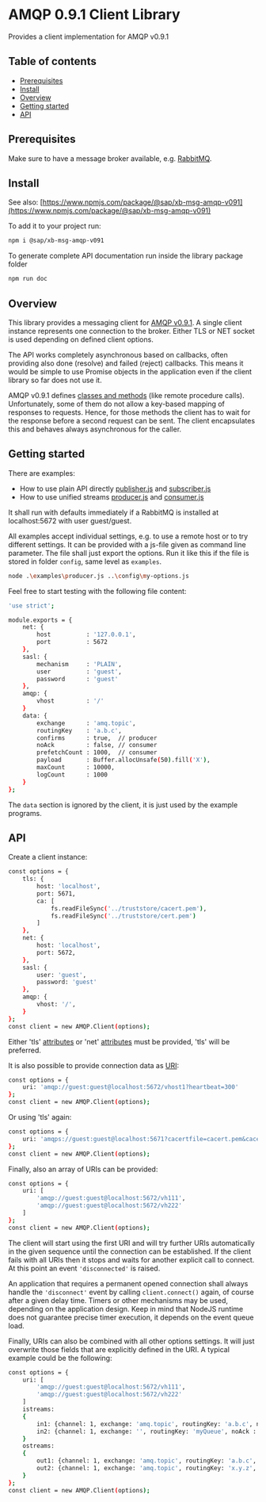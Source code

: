 # AMQP 0.9.1 Client Library
Provides a client implementation for AMQP v0.9.1

## Table of contents
* [Prerequisites](#prerequisites)
* [Install](#install)
* [Overview](#overview)
* [Getting started](#getting-started)
* [API](#api)

## Prerequisites

Make sure to have a message broker available, e.g. [RabbitMQ](https://www.rabbitmq.com/download.html).
 
## Install

See also:
[https://www.npmjs.com/package/@sap/xb-msg-amqp-v091](https://www.npmjs.com/package/@sap/xb-msg-amqp-v091)

To add it to your project run:
```bash
npm i @sap/xb-msg-amqp-v091
```

To generate complete API documentation run inside the library package folder
```bash
npm run doc
```

## Overview

This library provides a messaging client for [AMQP v0.9.1](http://www.amqp.org/specification/0-9-1/amqp-org-download).
A single client instance represents one connection to the broker.
Either TLS or NET socket is used depending on defined client options.

The API works completely asynchronous based on callbacks, often providing also done (resolve) and failed (reject) callbacks.
This means it would be simple to use Promise objects in the application even if the client library so far does not use it.

AMQP v0.9.1 defines [classes and methods](http://www.rabbitmq.com/amqp-0-9-1-reference.html) (like remote procedure calls). Unfortunately, some of them do not allow a key-based mapping of responses to requests. Hence, for those methods the client has to wait for the response before a second request can be sent. The client encapsulates this and behaves always asynchronous for the caller.

## Getting started

There are examples:
* How to use plain API directly [publisher.js](examples/publisher.js) and [subscriber.js](examples/subscriber.js)
* How to use unified streams [producer.js](examples/producer.js) and [consumer.js](examples/consumer.js)

It shall run with defaults immediately if a RabbitMQ is installed at localhost:5672 with user guest/guest.
 
All examples accept individual settings, e.g. to use a remote host or to try different settings.
It can be provided with a js-file given as command line parameter. The file shall just export the options.
Run it like this if the file is stored in folder ```config```, same level as ```examples```.

```bash
node .\examples\producer.js ..\config\my-options.js
```

Feel free to start testing with the following file content:

```bash
'use strict';

module.exports = {
    net: {
        host          : '127.0.0.1',
        port          : 5672
    },
    sasl: {
        mechanism     : 'PLAIN',
        user          : 'guest',
        password      : 'guest'
    },
    amqp: {
        vhost         : '/'
    }
    data: {
        exchange      : 'amq.topic',
        routingKey    : 'a.b.c',
        confirms      : true,  // producer
        noAck         : false, // consumer
        prefetchCount : 1000,  // consumer
        payload       : Buffer.allocUnsafe(50).fill('X'),
        maxCount      : 10000,
        logCount      : 1000
    }
};
```

The `data` section is ignored by the client, it is just used by the example programs.

## API
Create a client instance:
```bash
const options = {
    tls: {
        host: 'localhost',
        port: 5671,
        ca: [
            fs.readFileSync('../truststore/cacert.pem'),
            fs.readFileSync('../truststore/cert.pem')
        ]
    },
    net: {
        host: 'localhost',
        port: 5672,
    },
    sasl: {
        user: 'guest',
        password: 'guest'
    },
    amqp: {
        vhost: '/',
    }
};
const client = new AMQP.Client(options);
```
Either 'tls' [attributes](https://nodejs.org/api/tls.html#tls_tls_connect_options_callback) or 'net' [attributes](https://nodejs.org/api/net.html#net_socket_connect_options_connectlistener) must be provided, 'tls' will be preferred.

It is also possible to provide connection data as [URI](https://www.rabbitmq.com/uri-spec.html):
```bash
const options = {
    uri: 'amqp://guest:guest@localhost:5672/vhost1?heartbeat=300' 
};
const client = new AMQP.Client(options);
```
Or using 'tls' again:
```bash
const options = {
    uri: 'amqps://guest:guest@localhost:5671?cacertfile=cacert.pem&cacertfile=cert.pem'
};
const client = new AMQP.Client(options);
```

Finally, also an array of URIs can be provided:
```bash
const options = {
    uri: [
        'amqp://guest:guest@localhost:5672/vh111',
        'amqp://guest:guest@localhost:5672/vh222'
    ]
};
const client = new AMQP.Client(options);
```
The client will start using the first URI and will try further URIs automatically in the given sequence until the connection can be established. If the client fails with all URIs then it stops and waits for another explicit call to connect. At this point an event `'disconnected'` is raised.

An application that requires a permanent opened connection shall always handle the `'disconnect'` event by calling `client.connect()` again, of course after a given delay time. Timers or other mechanisms may be used, depending on the application design. Keep in mind that NodeJS runtime does not guarantee precise timer execution, it depends on the event queue load.

Finally, URIs can also be combined with all other options settings. It will just overwrite those fields that are explicitly defined in the URI. A typical example could be the following:
```bash
const options = {
    uri: [
        'amqp://guest:guest@localhost:5672/vh111',
        'amqp://guest:guest@localhost:5672/vh222'
    ]
    istreams:
    {
        in1: {channel: 1, exchange: 'amq.topic', routingKey: 'a.b.c', noAck: true},
        in2: {channel: 1, exchange: '', routingKey: 'myQueue', noAck : false, prefetchCount : 1000}
    }
    ostreams:
    {
        out1: {channel: 1, exchange: 'amq.topic', routingKey: 'a.b.c', confirms : true},
        out2: {channel: 1, exchange: 'amq.topic', routingKey: 'x.y.z', confirms : false}
    }
};
const client = new AMQP.Client(options);
```
